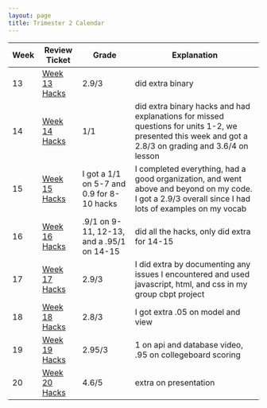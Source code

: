 ```yaml
---
layout: page
title: Trimester 2 Calendar
---
```


| Week |   Review Ticket  |  Grade     | Explanation |
| ---- | ---------------- | ---------- | ----------- |
|   13  | <a href="https://github.com/kayleehou/myproject/issues/23#issue-1454030965" rel="nofollow">Week 13 Hacks</a> |  2.9/3  | did extra binary |
|   14  | <a href="https://github.com/kayleehou/myproject/issues/24#issue-1472003729" rel="nofollow">Week 14 Hacks</a> |  1/1 | did extra binary hacks and had explanations for missed questions for units 1-2, we presented this week and got a 2.8/3 on grading and 3.6/4 on lesson |
|   15  | <a href="https://github.com/kayleehou/myproject/issues/25#issue-1482525820" rel="nofollow">Week 15 Hacks</a> | I got a 1/1 on 5-7 and 0.9 for 8-10 hacks | I completed everything, had a good organization, and went above and beyond on my code. I got a 2.9/3 overall since I had lots of examples on my vocab |
|   16  |  <a href="https://github.com/kayleehou/myproject/issues/26#issue-1499093849" rel="nofollow">Week 16 Hacks</a> | .9/1 on 9-11, 12-13, and a .95/1 on 14-15 | did all the hacks, only did extra for 14-15 |
|   17   | <a href="https://kayleehou.github.io/myproject/review%20tickets/2023/01/08/week17reviewticket.html" rel="nofollow">Week 17 Hacks</a> | 2.9/3 | I did extra by documenting any issues I encountered and used javascript, html, and css in my group cbpt project |
|  18    | <a href="https://kayleehou.github.io/myproject/review%20tickets/2023/01/16/week18reviewticket.html" rel="nofollow">Week 18 Hacks</a> | 2.8/3 | I got extra .05 on model and view |
|   19   | <a href="https://github.com/kayleehou/myproject/issues/31#issue-1552619991" rel="nofollow">Week 19 Hacks</a> |  2.95/3 | 1 on api and database video, .95 on collegeboard scoring  |
|   20   | <a href="https://github.com/kayleehou/myproject/issues/32#issue-1563497583" rel="nofollow">Week 20 Hacks</a>  | 4.6/5   | extra on presentation   |
